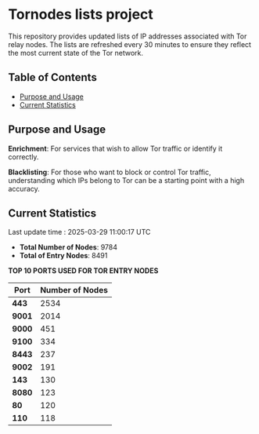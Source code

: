 # Tornodes lists project

This repository provides updated lists of IP addresses associated with Tor relay nodes. The lists are refreshed every 30 minutes to ensure they reflect the most current state of the Tor network.

## Table of Contents

- [Purpose and Usage](#purpose-and-usage)
- [Current Statistics](#current-statistics)


## Purpose and Usage

**Enrichment**: For services that wish to allow Tor traffic or identify it correctly.

**Blacklisting**: For those who want to block or control Tor traffic, understanding which IPs belong to Tor can be a starting point with a high accuracy.

## Current Statistics

Last update time : 2025-03-29 11:00:17 UTC

- **Total Number of Nodes**: 9784
- **Total of Entry Nodes**: 8491

**TOP 10 PORTS USED FOR TOR ENTRY NODES**

| **Port** | **Number of Nodes** |
|------|-----------------|
| **443**   | 2534  |
| **9001**   | 2014  |
| **9000**   | 451  |
| **9100**   | 334  |
| **8443**   | 237  |
| **9002**   | 191  |
| **143**   | 130  |
| **8080**   | 123  |
| **80**   | 120  |
| **110**   | 118  |

